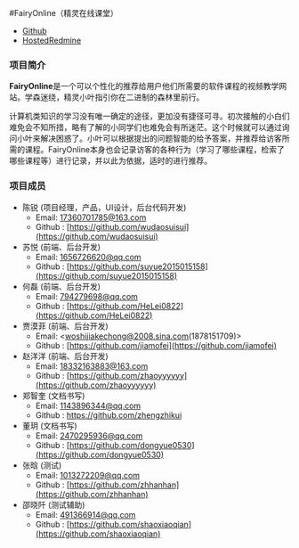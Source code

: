 #FairyOnline（精灵在线课堂）

* [Github](https://github.com/wudaosuisui/FairyOnline) 
* [HostedRedmine](http://10.7.1.5/projects/bigdata_fairyonline)

### 项目简介

**FairyOnline**是一个可以个性化的推荐给用户他们所需要的软件课程的视频教学网站。学森迷绕，精灵小叶指引你在二进制的森林里前行。

计算机类知识的学习没有唯一确定的途径，更加没有捷径可寻。初次接触的小白们难免会不知所措，略有了解的小同学们也难免会有所迷茫。这个时候就可以通过询问小叶来解决困惑了。小叶可以根据提出的问题智能的给予答案，并推荐给访客所需的课程。FairyOnline本身也会记录访客的各种行为（学习了哪些课程，检索了哪些课程等）进行记录，并以此为依据，适时的进行推荐。

### 项目成员

* 陈锐 (项目经理，产品，UI设计，后台代码开发) 
    * Email: <17360701785@163.com>
    * Github : [https://github.com/wudaosuisui](https://github.com/wudaosuisui)
* 苏悦 (前端、后台开发) 
    * Email: <1656726620@qq.com>
    * Github : [https://github.com/suyue2015015158](https://github.com/suyue2015015158)
* 何磊 (前端、后台开发) 
    * Email: <794279698@qq.com>
    * Github : [https://github.com/HeLei0822](https://github.com/HeLei0822)
* 贾漠菲 (前端、后台开发) 
    * Email: <woshijiakechong@2008.sina.com(1878151709)>
    * Github : [https://github.com/jiamofei](https://github.com/jiamofei)
* 赵洋洋 (前端、后台开发) 
    * Email: <18332163883@163.com>
    * Github : [https://github.com/zhaoyyyyyy](https://github.com/zhaoyyyyyy)
* 郑智奎 (文档书写) 
    * Email: <1143896344@qq.com>
    * Github : [https://github.com/zhengzhikui ](https://github.com/zhengzhikui)
* 董玥 (文档书写) 
    * Email: <2470295936@qq.com>
    * Github : [https://github.com/dongyue0530](https://github.com/dongyue0530)
* 张晗 (测试) 
    * Email: <1013272209@qq.com>
    * Github : [https://github.com/zhhanhan](https://github.com/zhhanhan)
* 邵晓阡 (测试辅助) 
    * Email: <491366914@qq.com>
    * Github : [https://github.com/shaoxiaoqian](https://github.com/shaoxiaoqian)    
    
    
    

